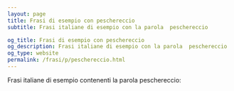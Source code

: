 ```yaml
---
layout: page
title: Frasi di esempio con peschereccio 
subtitle: Frasi italiane di esempio con la parola  peschereccio

og_title: Frasi di esempio con peschereccio 
og_description: Frasi italiane di esempio con la parola  peschereccio
og_type: website
permalink: /frasi/p/peschereccio.html
---
```


Frasi italiane di esempio contenenti la parola peschereccio:


